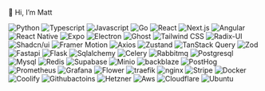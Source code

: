 👋 Hi, I’m Matt

![Python](https://img.shields.io/badge/python-3670A0?style=for-the-badge&logo=python&logoColor=ffdd54)
![Typescript](https://img.shields.io/badge/typescript-3670A0?style=for-the-badge&logo=typescript&logoColor=ffdd54)
![Javascript](https://img.shields.io/badge/javascript-3670A0?style=for-the-badge&logo=javascript&logoColor=ffdd54)
![Go](https://img.shields.io/badge/go-3670A0?style=for-the-badge&logo=go&logoColor=ffdd54)
![React](https://img.shields.io/badge/react-a64d79?style=for-the-badge&logo=react&logoColor=ffdd54)
![Next.js](https://img.shields.io/badge/next.js-a64d79?style=for-the-badge&logo=next.js&logoColor=ffdd54)
![Angular](https://img.shields.io/badge/angular-a64d79?style=for-the-badge&logo=angular&logoColor=ffdd54)
![React Native](https://img.shields.io/badge/react.native-7A4DA6?style=for-the-badge&logo=react&logoColor=ffdd54)
![Expo](https://img.shields.io/badge/expo-7A4DA6?style=for-the-badge&logo=expo&logoColor=ffdd54)
![Electron](https://img.shields.io/badge/electron-587ae4?style=for-the-badge&logo=electron&logoColor=ffdd54)
![Ghost](https://img.shields.io/badge/ghost-587ae4?style=for-the-badge&logo=ghost&logoColor=ffdd54)
![Tailwind CSS](https://img.shields.io/badge/tailwindcss-b55cc5?style=for-the-badge&logo=tailwindcss&logoColor=ffdd54)
![Radix-UI](https://img.shields.io/badge/radixui-b55cc5?style=for-the-badge&logo=radixui&logoColor=ffdd54)
![Shadcn/ui](https://img.shields.io/badge/shadcn/ui-b55cc5?style=for-the-badge&logo=shadcn/ui&logoColor=ffdd54)
![Framer Motion](https://img.shields.io/badge/framer.motion-b55cc5?style=for-the-badge&logo=framer&logoColor=ffdd54)
![Axios](https://img.shields.io/badge/axios-4E707B?style=for-the-badge&logo=axios&logoColor=ffdd54)
![Zustand](https://img.shields.io/badge/zustand-4E707B?style=for-the-badge&logo=react&logoColor=ffdd54)
![TanStack Query](https://img.shields.io/badge/tanstack.query-4E707B?style=for-the-badge&logo=reactquery&logoColor=ffdd54)
![Zod](https://img.shields.io/badge/zod-4E707B?style=for-the-badge&logo=zod&logoColor=ffdd54)
![Fastapi](https://img.shields.io/badge/fastapi-6366F1?style=for-the-badge&logo=fastapi&logoColor=ffdd54)
![Flask](https://img.shields.io/badge/flask-6366F1?style=for-the-badge&logo=flask&logoColor=ffdd54)
![Sqlalchemy](https://img.shields.io/badge/sqlalchemy-6366F1?style=for-the-badge&logo=sqlalchemy&logoColor=ffdd54)
![Celery](https://img.shields.io/badge/celery-2070CB?style=for-the-badge&logo=celery&logoColor=ffdd54)
![Rabbitmq](https://img.shields.io/badge/rabbitmq-2070CB?style=for-the-badge&logo=rabbitmq&logoColor=ffdd54)
![Postgresql](https://img.shields.io/badge/postgresql-38761d?style=for-the-badge&logo=postgresql&logoColor=ffdd54)
![Mysql](https://img.shields.io/badge/mysql-38761d?style=for-the-badge&logo=mysql&logoColor=ffdd54)
![Redis](https://img.shields.io/badge/redis-38761d?style=for-the-badge&logo=redis&logoColor=ffdd54)
![Supabase](https://img.shields.io/badge/supabase-38761d?style=for-the-badge&logo=supabase&logoColor=ffdd54)
![Minio](https://img.shields.io/badge/minio-3e5c9a?style=for-the-badge&logo=minio&logoColor=ffdd54)
![backblaze](https://img.shields.io/badge/backblaze-3e5c9a?style=for-the-badge&logo=backblaze&logoColor=ffdd54)
![PostHog](https://img.shields.io/badge/posthog-b45f06?style=for-the-badge&logo=posthog&logoColor=ffdd54)
![Prometheus](https://img.shields.io/badge/prometheus-b45f06?style=for-the-badge&logo=prometheus&logoColor=ffdd54)
![Grafana](https://img.shields.io/badge/grafana-b45f06?style=for-the-badge&logo=grafana&logoColor=ffdd54)
![Flower](https://img.shields.io/badge/flower-b45f06?style=for-the-badge&logo=apacheairflow&logoColor=ffdd54)
![traefik](https://img.shields.io/badge/traefik-36454F?style=for-the-badge&logo=traefikproxy&logoColor=ffdd54)
![nginx](https://img.shields.io/badge/nginx-36454F?style=for-the-badge&logo=nginx&logoColor=ffdd54)
![Stripe](https://img.shields.io/badge/stripe-17569E?style=for-the-badge&logo=stripe&logoColor=ffdd54)
![Docker](https://img.shields.io/badge/docker-D94C1D?style=for-the-badge&logo=docker&logoColor=ffdd54)
![Coolify](https://img.shields.io/badge/coolify-D94C1D?style=for-the-badge&logo=codio&logoColor=ffdd54)
![Githubactoins](https://img.shields.io/badge/actions-D94C1D?style=for-the-badge&logo=githubactions&logoColor=ffdd54)
![Hetzner](https://img.shields.io/badge/hetzner-870c0c?style=for-the-badge&logo=hetzner&logoColor=ffdd54) 
![Aws](https://img.shields.io/badge/aws-870c0c?style=for-the-badge&logo=amazonwebservices&logoColor=ffdd54)
![Cloudflare](https://img.shields.io/badge/cloudflare-870c0c?style=for-the-badge&logo=cloudflare&logoColor=ffdd54)
![Ubuntu](https://img.shields.io/badge/ubuntu-A41113?style=for-the-badge&logo=ubuntu&logoColor=ffdd54)




<!---
WhiteRabbit-XR/WhiteRabbit-XR is a ✨ special ✨ repository because its `README.md` (this file) appears on your GitHub profile.
You can click the Preview link to take a look at your changes.
--->
